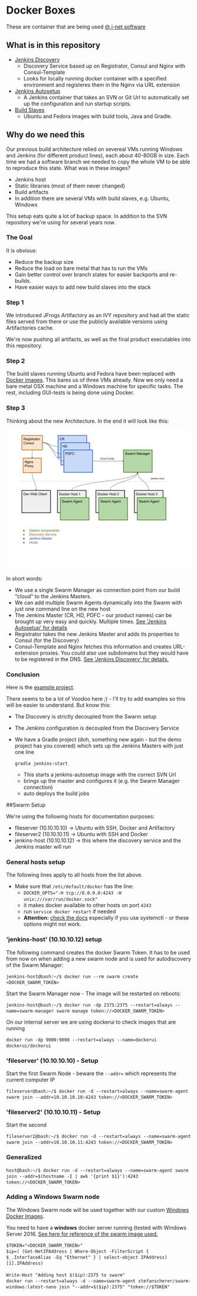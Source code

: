 # Docker Boxes

These are container that are being used [@ i-net software](http://www.inetsoftware.de)

## What is in this repository

  - [Jenkins Discovery](./jenkins-discovery)
    * Discovery Service based up on Registrator, Consul and Nginx with Consul-Template
    * Looks for locally running docker container with a specified environment and registeres them in the Nginx via URL extension
  - [Jenkins Autosetup](./jenkins-autosetup)
    * A Jenkins container that takes an SVN or Git Url to automatically set up the configuration and run startup scripts.
  - [Build Slaves](./build-slaves)
    * Ubuntu and Fedora images with build tools, Java and Gradle.

## Why do we need this

Our previous build architecture relied on severeal VMs running Windows and Jenkins (for different product lines), each about 40-80GB in size. Each time we had a software branch we needed to copy the whole VM to be able to reproduce this state. What was in these images?

  - Jenkins host
  - Static libraries (most of them never changed)
  - Build artifacts
  - In addition there are several VMs with build slaves, e.g. Ubuntu, Windows

This setup eats quite a lot of backup space. In addition to the SVN repository we're using for several years now.

### The Goal

It is obvious:

  - Reduce the backup size
  - Reduce the load on bare metal that has to run the VMs
  - Gain better control over branch states for easier backports and re-builds.
  - Have easier ways to add new build slaves into the stack

### Step 1

We introduced JFrogs Artifactory as an IVY repository and had all the static files served from there or use the publicly available versions using Artifactories cache.

We're now pushing all artifacts, as well as the final product executables into this repository.

### Step 2

The build slaves running Ubuntu and Fedora have been replaced with [Docker images](./build-slaves). This bares us of three VMs already. Now we only need a bare metal OSX machine and a Windows machine for specific tasks. The rest, including GUI-tests is being done using Docker.

### Step 3

Thinking about the new Architecture. In the end it will look like this:

![Architecture](./schema.png "Architecture")

In short words:

  - We use a single Swarm Manager as connection point from our build "cloud" to the  Jenkins Masters.
  - We can add multiple Swarm Agents dynamically into the Swarm with just one command line on the new host
  - The Jenkins Master (CR, HD, PDFC - our product names) can be brought up very easy and quickly. Multiple times. [See 'Jenkins Autosetup' for details](./jenkins-autosetup)
  - Registrator takes the new Jenkins Master and adds its properties to Consul (for the Discovery)
  - Consul-Template and Nginx fetches this information and creates URL-extension proxies. You could also use subdomains but they would have to be registered in the DNS. [See 'Jenkins Discovery' for details.](./jenkins-discovery)

### Conclusion

Here is the [example project](https://github.com/i-net-software/docker-boxes-demo).

There seems to be a lot of Voodoo here ;) - I'll try to add examples so this will be easier to understand. But know this:

  - The Discovery is strictly decoupled from the Swarm setup
  - The Jenkins configuration is decoupled from the Discovery Service
  - We have a Gradle project (doh, something new again - but the demo project has you covered) which sets up the Jenkins Masters with just one line
  
        gradle jenkins:start

    - This starts a jenkins-autosetup image with the correct SVN Url
    - brings up the master and configures it (e.g. the Swarm Manager connection)
    - auto deploys the build jobs
  

##Swarm Setup

We're using the following hosts for documentation purposes:

  - fileserver (10.10.10.10) → Ubuntu with SSH, Docker and Artifactory
  - fileserver2 (10.10.10.11) → Ubuntu with SSH and Docker
  - jenkins-host (10.10.10.12) → this where the discovery service and the Jenkins master will run

### General hosts setup

The following lines apply to all hosts from the list above.

  - Make sure that ```/etc/default/docker``` has the line:
    * ```DOCKER_OPTS="-H tcp://0.0.0.0:4243 -H unix:///var/run/docker.sock"```
    * it makes docker available to other hosts on port ```4243```
    * run ```service docker restart``` if needed
    * __Attention:__ [check the docs](https://docs.docker.com/engine/admin/systemd/) especially if you use systemctl - or these options might not work.

### 'jenkins-host' (10.10.10.12) setup

The following command creates the docker Swarm Token. It has to be used from now on when adding a new swarm node and is used for autodiscovery of the Swarm Manager:

    jenkins-host@bash:~/$ docker run --rm swarm create
    <DOCKER_SWARM_TOKEN>

Start the Swarm Manager now - The image will be restarted on reboots:

    jenkins-host@bash:~/$ docker run -dp 2375:2375 --restart=always --name=swarm-manager swarm manage token://<DOCKER_SWARM_TOKEN>

On our internal server we are using dockerui to check images that are running

	docker run -dp 9000:9000 --restart=always --name=dockerui  dockerui/dockerui

### 'fileserver' (10.10.10.10) - Setup

Start the first Swarm Node - beware the ```--addr=``` which represents the current computer IP

    fileserver@bash:~/$ docker run -d --restart=always --name=swarm-agent swarm join --addr=10.10.10.10:4243 token://<DOCKER_SWARM_TOKEN>

### 'fileserver2' (10.10.10.11) - Setup

Start the second

    fileserver2@bash:~/$ docker run -d --restart=always --name=swarm-agent swarm join --addr=10.10.10.11:4243 token://<DOCKER_SWARM_TOKEN>

### Generalized

    host@bash:~/$ docker run -d --restart=always --name=swarm-agent swarm join --addr=$(hostname -I | awk '{print $1}'):4243 token://<DOCKER_SWARM_TOKEN>


### Adding a Windows Swarm node

The Windows Swarm node will be used together with our custom [Windows Docker Images](./build-slaves/windows).

You need to have a __windows__ docker server running (tested with Windows Server 2016. [See here for reference of the swarm image used.](https://github.com/StefanScherer/docker-windows-box/blob/master/swarm-demo/scripts/run-swarm-agent.ps1)

    $TOKEN="<DOCKER_SWARM_TOKEN>"
	$ip=( (Get-NetIPAddress | Where-Object -FilterScript { $_.InterfaceAlias -Eq "Ethernet" } | select-object IPAddress)[1].IPAddress)

	Write-Host "Adding host $($ip):2375 to swarm"
	docker run --restart=always -d --name=swarm-agent stefanscherer/swarm-windows:latest-nano join "--addr=$($ip):2375" "token://$TOKEN"
